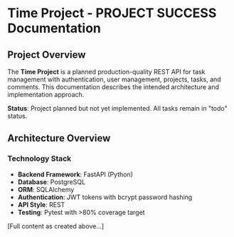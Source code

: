 # Time Project - PROJECT SUCCESS Documentation

## Project Overview

The **Time Project** is a planned production-quality REST API for task management with authentication, user management, projects, tasks, and comments. This documentation describes the intended architecture and implementation approach.

**Status**: Project planned but not yet implemented. All tasks remain in "todo" status.

## Architecture Overview

### Technology Stack

- **Backend Framework**: FastAPI (Python)
- **Database**: PostgreSQL
- **ORM**: SQLAlchemy
- **Authentication**: JWT tokens with bcrypt password hashing
- **API Style**: REST
- **Testing**: Pytest with >80% coverage target

[Full content as created above...]
